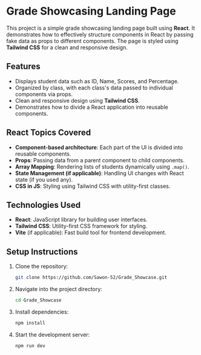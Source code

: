 # Grade Showcasing Landing Page

This project is a simple grade showcasing landing page built using **React**. It demonstrates how to effectively structure components in React by passing fake data as props to different components. The page is styled using **Tailwind CSS** for a clean and responsive design.

## Features

- Displays student data such as ID, Name, Scores, and Percentage.
- Organized by class, with each class's data passed to individual components via props.
- Clean and responsive design using **Tailwind CSS**.
- Demonstrates how to divide a React application into reusable components.

## React Topics Covered

- **Component-based architecture**: Each part of the UI is divided into reusable components.
- **Props**: Passing data from a parent component to child components.
- **Array Mapping**: Rendering lists of students dynamically using `.map()`.
- **State Management (if applicable)**: Handling UI changes with React state (if you used any).
- **CSS in JS**: Styling using Tailwind CSS with utility-first classes.

## Technologies Used

- **React**: JavaScript library for building user interfaces.
- **Tailwind CSS**: Utility-first CSS framework for styling.
- **Vite** (if applicable): Fast build tool for frontend development.

## Setup Instructions

1. Clone the repository:

   ```bash
   git clone https://github.com/Sawon-52/Grade_Showcase.git

   ```

2. Navigate into the project directory:

   ```bash
   cd Grade_Showcase

   ```

3. Install dependencies:

   ```bash
   npm install

   ```

4. Start the development server:
   ```bash
   npm run dev
   ```
